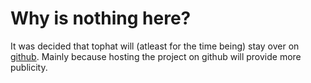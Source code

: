 # Why is nothing here?

It was decided that tophat will (atleast for the time being) stay over on
[github](https://github.com/marekmaskarinec/tophat). Mainly because hosting the
project on github will provide more publicity.
